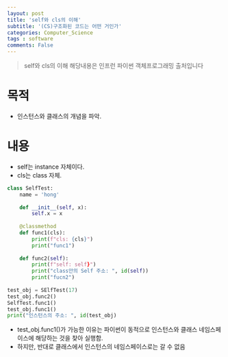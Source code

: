 ```yaml
---
layout: post
title: 'self와 cls의 이해'
subtitle: '(CS)구조화된 코드는 어떤 거인가'
categories: Computer_Science
tags : software
comments: False
---
```


> self와 cls의 이해
> 해당내용은 인프런 파이썬 객체프로그래밍 출처입니다

# 목적
- 인스턴스와 클래스의 개념을 파악.  

# 내용
- self는 instance 자체이다.  
- cls는 class 자체.  

```python  
class SelfTest:
    name = 'hong'
    
    def __init__(self, x):
        self.x = x
    
    @classmethod
    def func1(cls):
        print(f"cls: {cls}")
        print("func1")
    
    def func2(self):
        print(f"self: self}")
        print("class안의 Self 주소: ", id(self))
        print("fucn2")
  
test_obj = SElfTest(17)
test_obj.func2()
SelfTest.func1()
test_obj.func1()
print("인스턴스의 주소: ", id(test_obj)
```
- test_obj.func1()가 가능한 이유는 파이썬이 동적으로 인스턴스와 클래스 네임스페이스에 해당하는 것을 찾아 실행함.  
- 하지만, 반대로 클래스에서 인스턴스의 네임스페이스로는 갈 수 없음